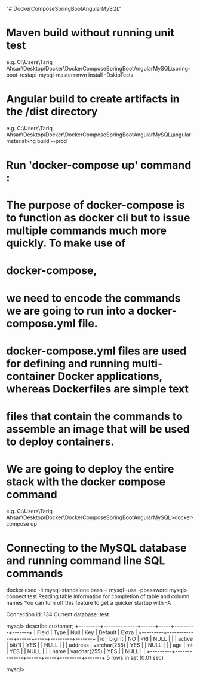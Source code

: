 "# DockerComposeSpringBootAngularMySQL" 

# Maven build without running unit test
e.g.
C:\Users\Tariq Ahsan\Desktop\Docker\DockerComposeSpringBootAngularMySQL\spring-boot-restapi-mysql-master>mvn install -DskipTests

# Angular build to create artifacts in the /dist directory
e.g.
C:\Users\Tariq Ahsan\Desktop\Docker\DockerComposeSpringBootAngularMySQL\angular-material>ng build --prod

# Run 'docker-compose up' command :
# The purpose of docker-compose is to function as docker cli but to issue multiple commands much more quickly. To make use of 
# docker-compose, 
# we need to encode the commands we are going to run into a docker-compose.yml file.
#
# docker-compose.yml files are used for defining and running multi-container Docker applications, whereas Dockerfiles are simple text 
# files that contain the commands to assemble an image that will be used to deploy containers. 
# We are going to deploy the entire stack with the docker compose command
e.g.
C:\Users\Tariq Ahsan\Desktop\Docker\DockerComposeSpringBootAngularMySQL>docker-compose up
# Connecting to the MySQL database and running command line SQL commands
docker exec -it mysql-standalone bash -l
mysql -usa -ppassword
mysql> connect test
Reading table information for completion of table and column names
You can turn off this feature to get a quicker startup with -A

Connection id:    134
Current database: test

mysql> describe customer;
+---------+--------------+------+-----+---------+-------+
| Field   | Type         | Null | Key | Default | Extra |
+---------+--------------+------+-----+---------+-------+
| id      | bigint       | NO   | PRI | NULL    |       |
| active  | bit(1)       | YES  |     | NULL    |       |
| address | varchar(255) | YES  |     | NULL    |       |
| age     | int          | YES  |     | NULL    |       |
| name    | varchar(255) | YES  |     | NULL    |       |
+---------+--------------+------+-----+---------+-------+
5 rows in set (0.01 sec)

mysql>
